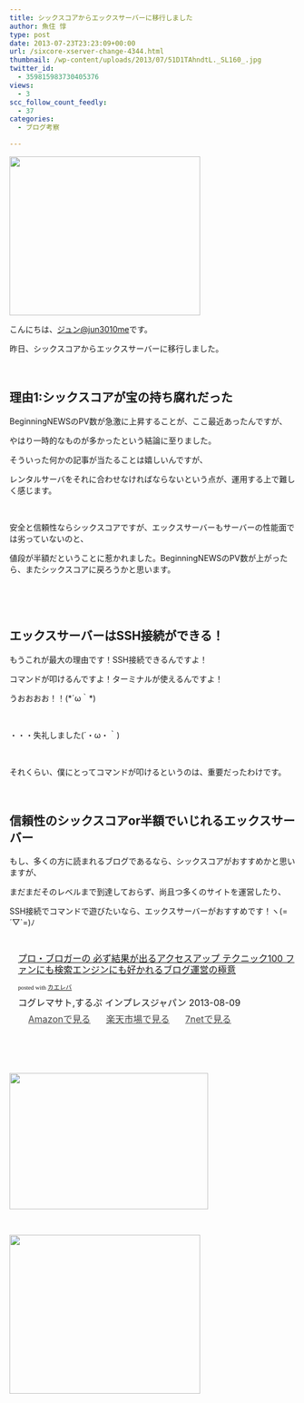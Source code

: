 ```yaml
---
title: シックスコアからエックスサーバーに移行しました
author: 魚住 惇
type: post
date: 2013-07-23T23:23:09+00:00
url: /sixcore-xserver-change-4344.html
thumbnail: /wp-content/uploads/2013/07/51D1TAhndtL._SL160_.jpg
twitter_id:
  - 359815983730405376
views:
  - 3
scc_follow_count_feedly:
  - 37
categories:
  - ブログ考察

---
```

 <a href="http://px.a8.net/svt/ejp?a8mat=25TU62+DZOQK2+CO4+69P01" target="_blank"><img decoding="async" loading="lazy" src="http://www24.a8.net/svt/bgt?aid=130722554846&wid=001&eno=01&mid=s00000001642001053000&mc=1" alt="" width="336" height="280" border="0" /></a><img decoding="async" loading="lazy" src="http://www18.a8.net/0.gif?a8mat=25TU62+DZOQK2+CO4+69P01" alt="" width="1" height="1" border="0" /> 

<!--more-->

こんにちは、[ジュン@jun3010me][1]です。

昨日、シックスコアからエックスサーバーに移行しました。

 

## 理由1:シックスコアが宝の持ち腐れだった

BeginningNEWSのPV数が急激に上昇することが、ここ最近あったんですが、

やはり一時的なものが多かったという結論に至りました。

そういった何かの記事が当たることは嬉しいんですが、

レンタルサーバをそれに合わせなければならないという点が、運用する上で難しく感じます。

 

安全と信頼性ならシックスコアですが、エックスサーバーもサーバーの性能面では劣っていないのと、

値段が半額だということに惹かれました。BeginningNEWSのPV数が上がったら、またシックスコアに戻ろうかと思います。

 

 

## エックスサーバーはSSH接続ができる！

もうこれが最大の理由です！SSH接続できるんですよ！

コマンドが叩けるんですよ！ターミナルが使えるんですよ！

うおおおお！！(\*´ω｀\*)

 

・・・失礼しました(´・ω・｀)

 

それくらい、僕にとってコマンドが叩けるというのは、重要だったわけです。

 

## 信頼性のシックスコアor半額でいじれるエックスサーバー

もし、多くの方に読まれるブログであるなら、シックスコアがおすすめかと思いますが、

まだまだそのレベルまで到達しておらず、尚且つ多くのサイトを運営したり、

SSH接続でコマンドで遊びたいなら、エックスサーバーがおすすめです！ヽ(=´▽\`=)ﾉ

 

<div class="kaerebalink-box" style="text-align: left; padding-bottom: 20px; font-size: medium; /zoom: 1; overflow: hidden;">
  <div class="kaerebalink-image" style="float: left; margin: 0 15px 10px 0;">
    <a href="http://www.amazon.co.jp/exec/obidos/ASIN/4844334417/jn050191-22/ref=nosim/" rel="nofollow" target="_blank"><img decoding="async" style="border: none;" src="http://ecx.images-amazon.com/images/I/51D1TAhndtL._SL160_.jpg" alt="" /></a>
  </div>
  <div class="kaerebalink-info" style="line-height: 120%; /zoom: 1; overflow: hidden;">
    <div class="kaerebalink-name" style="margin-bottom: 10px; line-height: 120%;">
      <a href="http://www.amazon.co.jp/exec/obidos/ASIN/4844334417/jn050191-22/ref=nosim/" rel="nofollow" target="_blank">プロ・ブロガーの 必ず結果が出るアクセスアップ テクニック100 ファンにも検索エンジンにも好かれるブログ運営の極意</a></p>
      <div class="kaerebalink-powered-date" style="font-size: 8pt; margin-top: 5px; font-family: verdana; line-height: 120%;">
        posted with <a href="http://kaereba.com" target="_blank">カエレバ</a>
      </div>
    </div>
    <div class="kaerebalink-detail" style="margin-bottom: 5px;">
      コグレマサト,するぷ インプレスジャパン 2013-08-09
    </div>
    <div class="kaerebalink-link1" style="margin-top: 10px; opacity: .80; filter: alpha(opacity=80);">
      <div class="shoplinkamazon" style="display: inline; margin-right: 5px; background: url('http://img.yomereba.com/simple5.gif') 0 0 no-repeat; padding: 2px 0 2px 18px; white-space: nowrap;">
        <a title="アマゾン" href="http://www.amazon.co.jp/gp/search?keywords=%83A%83N%83Z%83X%83A%83b%83v%20%83e%83N%83j%83b%83N100&__mk_ja_JP=%83J%83%5E%83J%83i&tag=jn050191-22" rel="nofollow" target="_blank">Amazonで見る</a>
      </div>
      <div class="shoplinkrakuten" style="display: inline; margin-right: 5px; background: url('http://img.yomereba.com/simple5.gif') 0 0 no-repeat; padding: 2px 0 2px 18px; white-space: nowrap;">
        <a title="楽天市場" href="http://hb.afl.rakuten.co.jp/hgc/0b392da9.3aef67b4.0b392daa.d09d4b3c/?pc=http%3A%2F%2Fsearch.rakuten.co.jp%2Fsearch%2Fmall%2F%25E3%2582%25A2%25E3%2582%25AF%25E3%2582%25BB%25E3%2582%25B9%25E3%2582%25A2%25E3%2583%2583%25E3%2583%2597%2520%25E3%2583%2586%25E3%2582%25AF%25E3%2583%258B%25E3%2583%2583%25E3%2582%25AF100%2F-%2Ff.1-p.1-s.1-sf.0-st.A-v.2%3Fx%3D0%26scid%3Daf_ich_link_urltxt%26m%3Dhttp%3A%2F%2Fm.rakuten.co.jp%2F" rel="nofollow" target="_blank">楽天市場で見る</a>
      </div>
      <div class="shoplinkseven" style="display: inline; margin-right: 5px; background: url('http://img.yomereba.com/simple5.gif') 0 0 no-repeat; padding: 2px 0 2px 18px; white-space: nowrap;">
        <a title="セブンネットショッピング" href="http://px.a8.net/svt/ejp?a8mat=25TN41+4Z7HV6+2N1Y+BW8O2&a8ejpredirect=http%3A%2F%2Fwww.7netshopping.jp%2Frelay%2Faffiliate%2FAnotherCompanyEntrance%2F%3FA8_PID%3Ds00000012319001%26VIEW_URL%3Dhttp%253A%252F%252Fwww.7netshopping.jp%252Fall%252Fsearch_result%252F-%252Fbprice%252Foff%252Fsort%252F0%252Fkword_in%252F%2525E3%252582%2525A2%2525E3%252582%2525AF%2525E3%252582%2525BB%2525E3%252582%2525B9%2525E3%252582%2525A2%2525E3%252583%252583%2525E3%252583%252597%252520%2525E3%252583%252586%2525E3%252582%2525AF%2525E3%252583%25258B%2525E3%252583%252583%2525E3%252582%2525AF100%252FallGoods%252Fon%252Fsubmit.x%252F30%252Fdisp_result%252F1%252Fsubmit.y%252F9%252Fprvlg%252Foff%252Fnobuy%252Fon%252FsetProduct%252Foff%252Foop%252Fon%252Fctgy%252Fall%252FfromKeywordSearch%252Ftrue" rel="nofollow" target="_blank">7netで見る</a>
      </div>
    </div>
  </div>
  <div class="booklink-footer" style="clear: left;">
     
  </div>
</div>

 

 <a href="http://px.a8.net/svt/ejp?a8mat=25TMBY+1HL182+CO4+O19OX" target="_blank"><img decoding="async" loading="lazy" src="http://www26.a8.net/svt/bgt?aid=130712398090&wid=001&eno=01&mid=s00000001642004037000&mc=1" alt="" width="350" height="240" border="0" /></a><img decoding="async" loading="lazy" src="http://www18.a8.net/0.gif?a8mat=25TMBY+1HL182+CO4+O19OX" alt="" width="1" height="1" border="0" /> 

 

<a href="http://px.a8.net/svt/ejp?a8mat=25TU62+DZOQK2+CO4+69P01" target="_blank"><img decoding="async" loading="lazy" src="http://www24.a8.net/svt/bgt?aid=130722554846&wid=001&eno=01&mid=s00000001642001053000&mc=1" alt="" width="336" height="280" border="0" /></a><img decoding="async" loading="lazy" src="http://www18.a8.net/0.gif?a8mat=25TU62+DZOQK2+CO4+69P01" alt="" width="1" height="1" border="0" /> 

 

 [1]: https://twitter.com/jun3010me